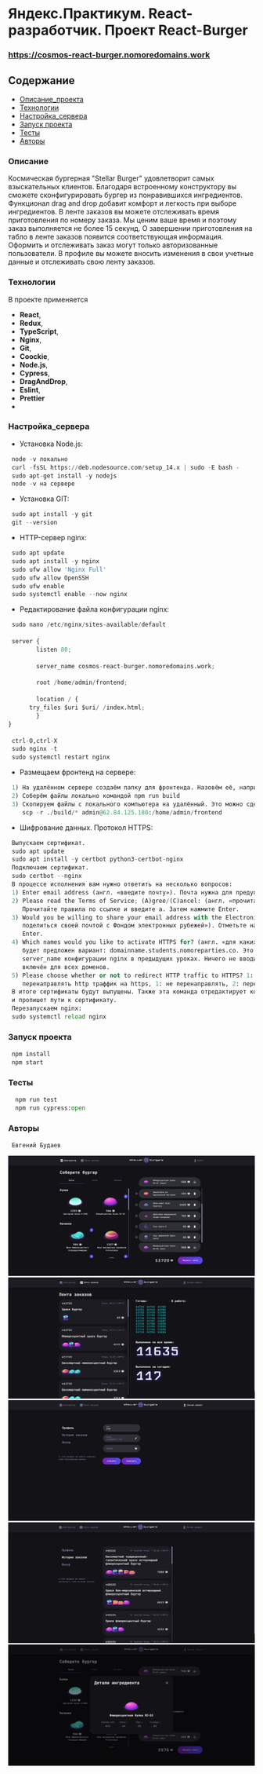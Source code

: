 # Яндекс.Практикум. React-разработчик. Проект React-Burger

### https://cosmos-react-burger.nomoredomains.work

## Содержание
- [Описание_проекта](#Описание_проекта)
- [Технологии](#Технологии)
- [Настройка_сервера](#Настройка_сервера)
- [Запуск проекта](#Запуск_проекта)
- [Тесты](#Тесты)
- [Авторы](#Авторы)

### <a name="Описание_проекта">Описание</a>

Космическая бургерная "Stellar Burger" удовлетворит самых взыскательных клиентов.
Благодаря встроенному конструктору вы сможете сконфигурировать бургер из понравившихся ингредиентов. Функционал 
drag and drop добавит комфорт и легкость при выборе ингредиентов. В ленте заказов вы можете отслеживать время
приготовления по номеру заказа. Мы ценим ваше время и поэтому  заказ выполняется не более 15 секунд. О завершении 
приготовления на табло в ленте заказов появится соответствующая информация. Оформить и отслеживать заказ могут только
авторизованные пользователи. В профиле вы можете вносить изменения в свои учетные данные и отслеживать свою ленту
заказов.

### <a name="Технологии">Технологии</a>

В проекте применяется
- **React**,
- **Redux**,
- **TypeScript**,
- **Nginx**,
- **Git**,
- **Coockie**,
- **Node.js**,
- **Cypress**,
- **DragAndDrop**,
- **Eslint**,
- **Prettier**
- 
### <a name="Настройка_сервера">Настройка_сервера</a>

- Установка Node.js:

```python
 node -v локально
 curl -fsSL https://deb.nodesource.com/setup_14.x | sudo -E bash -
 sudo apt-get install -y nodejs
 node -v на сервере
```

- Установка GIT:

```python
 sudo apt install -y git
 git --version
```

- HTTP-сервер nginx:

```python
 sudo apt update
 sudo apt install -y nginx
 sudo ufw allow 'Nginx Full'
 sudo ufw allow OpenSSH
 sudo ufw enable
 sudo systemctl enable --now nginx
```

- Редактирование файла конфигурации nginx:

```python
 sudo nano /etc/nginx/sites-available/default
 
 server {
        listen 80;

        server_name cosmos-react-burger.nomoredomains.work;

        root /home/admin/frontend;

        location / {
	  try_files $uri $uri/ /index.html;
        }
}

 ctrl-O,ctrl-X
 sudo nginx -t
 sudo systemctl restart nginx
```

- Размещаем фронтенд на сервере:

```python
 1) На удалённом сервере создаём папку для фронтенда. Назовём её, например, frontend
 2) Соберём файлы локально командой npm run build
 3) Скопируем файлы с локального компьютера на удалённый. Это можно сделать командой scp
    scp -r ./build/* admin@62.84.125.180:/home/admin/frontend
```

- Шифрование данных. Протокол HTTPS:

```python
 Выпускаем сертификат.
 sudo apt update
 sudo apt install -y certbot python3-certbot-nginx
 Подключаем сертификат.
 sudo certbot --nginx
 В процессе исполнения вам нужно ответить на несколько вопросов:
 1) Enter email address (англ. «введите почту»). Почта нужна для предупреждений, что сертификат пора обновить.
 2) Please read the Terms of Service; (A)gree/(C)ancel: (англ. «прочитайте правила сервиса; принять/отклонить»). 
    Прочитайте правила по ссылке и введите a. Затем нажмите Enter.
 3) Would you be willing to share your email address with the Electronic Frontier Foundation? (англ. «хотите ли вы 
    поделиться своей почтой с Фондом электронных рубежей»). Отметьте на своё усмотрение y (да) или n (нет) и нажмите 
    Enter.
 4) Which names would you like to activate HTTPS for? (англ. «для каких доменных имён вы хотите включить https?»). Вам
    будет предложен вариант: domainname.students.nomoreparties.co. Это доменные имена, которые мы добавили в поле
    server_name конфигурации nginx в предыдущих уроках. Ничего не вводите, просто нажмите Enter. Тогда https будет
    включён для всех доменов.
 5) Please choose whether or not to redirect HTTP traffic to HTTPS? 1: No redirect, 2: Redirect (англ. «нужно ли
    перенаправлять http траффик на https, 1: не перенаправлять, 2: перенаправлять»). Выберите 1 и нажмите Enter.
 В итоге сертификаты будут выпущены. Также эта команда отредактирует конфигурацию nginx: добавит в неё нужные настройки
 и пропишет пути к сертификату.
 Перезапускаем nginx:
 sudo systemctl reload nginx
```

### <a name="Запуск_проекта">Запуск проекта</a>
```python
 npm install
 npm start
```

### <a name="Тесты">Тесты</a>

```python
  npm run test
  npm run cypress:open
```

### <a name="Авторы">Авторы</a>
```
 Евгений Будаев
```

![Image alt](https://github.com/EvgeniyBudaev/react-burger/raw/master/public/images/slide1.jpg)
![Image alt](https://github.com/EvgeniyBudaev/react-burger/raw/master/public/images/slide2.jpg)
![Image alt](https://github.com/EvgeniyBudaev/react-burger/raw/master/public/images/slide3.jpg)
![Image alt](https://github.com/EvgeniyBudaev/react-burger/raw/master/public/images/slide4.jpg)
![Image alt](https://github.com/EvgeniyBudaev/react-burger/raw/master/public/images/slide5.jpg)
